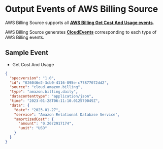 # Output Events of AWS Billing Source

AWS Billing Source supports all **[AWS Billing Get Cost And Usage events](https://docs.aws.amazon.com/aws-cost-management/latest/APIReference/API_Operations_AWS_Budgets.html)**.

AWS Billing Source generates **[CloudEvents](https://docs.vanus.ai/reference/cloudevents)** corresponding to each type of AWS Billing events.

## Sample Event

- Get Cost And Usage

```json
{
  "specversion": "1.0",
  "id": "026046e2-3cb0-4116-895e-c77877072dd2",
  "source": "cloud.amazon.billing",
  "type": "amazon.billing.daily",
  "datacontenttype": "application/json",
  "time": "2023-01-28T06:11:10.012579049Z",
  "data": {
    "date": "2023-01-27",
    "service": "Amazon Relational Database Service",
    "amortizedCost": {
      "amount": "0.2672917174",
      "unit": "USD"
    }
  }
}
```
